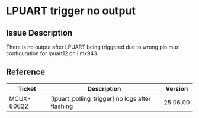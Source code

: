 # LPUART trigger no output

## Issue Description

There is no output after LPUART being triggered due to wrong pin mux configuration for lpuart12 on i.mx943.


## Reference

| Ticket     | Description                                                              | Version  |
|------------|--------------------------------------------------------------------------|----------|
| MCUX-80622 | [lpuart_polling_trigger] no logs after flashing		                | 25.06.00 |
